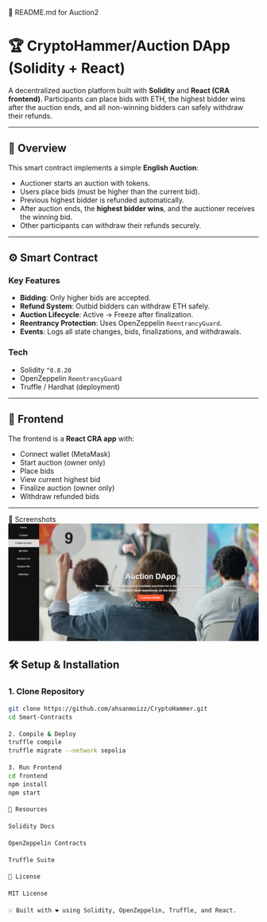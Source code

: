📄 README.md for Auction2
# 🏆 CryptoHammer/Auction DApp (Solidity + React)

A decentralized auction platform built with **Solidity** and **React (CRA frontend)**. Participants can place bids with ETH, the highest bidder wins after the auction ends, and all non-winning bidders can safely withdraw their refunds.

---

## 🚀 Overview

This smart contract implements a simple **English Auction**:
- Auctioner starts an auction with tokens.
- Users place bids (must be higher than the current bid).
- Previous highest bidder is refunded automatically.
- After auction ends, the **highest bidder wins**, and the auctioner receives the winning bid.
- Other participants can withdraw their refunds securely.

---

## ⚙️ Smart Contract

### Key Features
- **Bidding**: Only higher bids are accepted.
- **Refund System**: Outbid bidders can withdraw ETH safely.
- **Auction Lifecycle**: Active → Freeze after finalization.
- **Reentrancy Protection**: Uses OpenZeppelin `ReentrancyGuard`.
- **Events**: Logs all state changes, bids, finalizations, and withdrawals.

### Tech
- Solidity `^0.8.20`
- OpenZeppelin `ReentrancyGuard`
- Truffle / Hardhat (deployment)

---

## 🎨 Frontend

The frontend is a **React CRA app** with:
- Connect wallet (MetaMask)
- Start auction (owner only)
- Place bids
- View current highest bid
- Finalize auction (owner only)
- Withdraw refunded bids

---


📸 Screenshots 
![Lottery UI](blockchain-website/public/home-image.png)

## 🛠️ Setup & Installation

### 1. Clone Repository
```bash
git clone https://github.com/ahsanmoizz/CryptoHammer.git
cd Smart-Contracts

2. Compile & Deploy
truffle compile
truffle migrate --network sepolia

3. Run Frontend
cd frontend
npm install
npm start

🔗 Resources

Solidity Docs

OpenZeppelin Contracts

Truffle Suite

📜 License

MIT License

💡 Built with ❤️ using Solidity, OpenZeppelin, Truffle, and React.